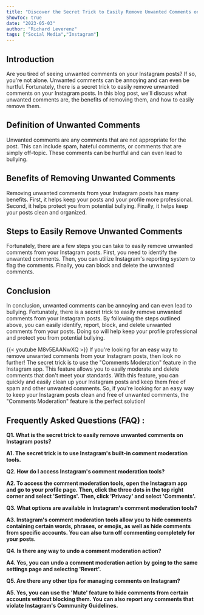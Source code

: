 ```yaml
---
title: "Discover the Secret Trick to Easily Remove Unwanted Comments on Your Instagram Posts!"
ShowToc: true 
date: "2023-05-03"
author: "Richard Leverenz" 
tags: ["Social Media","Instagram"]
---
```

## Introduction 

Are you tired of seeing unwanted comments on your Instagram posts? If so, you're not alone. Unwanted comments can be annoying and can even be hurtful. Fortunately, there is a secret trick to easily remove unwanted comments on your Instagram posts. In this blog post, we'll discuss what unwanted comments are, the benefits of removing them, and how to easily remove them. 

## Definition of Unwanted Comments 

Unwanted comments are any comments that are not appropriate for the post. This can include spam, hateful comments, or comments that are simply off-topic. These comments can be hurtful and can even lead to bullying. 

## Benefits of Removing Unwanted Comments 

Removing unwanted comments from your Instagram posts has many benefits. First, it helps keep your posts and your profile more professional. Second, it helps protect you from potential bullying. Finally, it helps keep your posts clean and organized. 

## Steps to Easily Remove Unwanted Comments 

Fortunately, there are a few steps you can take to easily remove unwanted comments from your Instagram posts. First, you need to identify the unwanted comments. Then, you can utilize Instagram's reporting system to flag the comments. Finally, you can block and delete the unwanted comments. 

## Conclusion 

In conclusion, unwanted comments can be annoying and can even lead to bullying. Fortunately, there is a secret trick to easily remove unwanted comments from your Instagram posts. By following the steps outlined above, you can easily identify, report, block, and delete unwanted comments from your posts. Doing so will help keep your profile professional and protect you from potential bullying.

{{< youtube M8v5EAANwXQ >}} 
If you're looking for an easy way to remove unwanted comments from your Instagram posts, then look no further! The secret trick is to use the "Comments Moderation" feature in the Instagram app. This feature allows you to easily moderate and delete comments that don't meet your standards. With this feature, you can quickly and easily clean up your Instagram posts and keep them free of spam and other unwanted comments. So, if you're looking for an easy way to keep your Instagram posts clean and free of unwanted comments, the "Comments Moderation" feature is the perfect solution!

## Frequently Asked Questions (FAQ) :
**Q1. What is the secret trick to easily remove unwanted comments on Instagram posts?**

**A1. The secret trick is to use Instagram's built-in comment moderation tools.**

**Q2. How do I access Instagram's comment moderation tools?**

**A2. To access the comment moderation tools, open the Instagram app and go to your profile page. Then, click the three dots in the top right corner and select 'Settings'. Then, click 'Privacy' and select 'Comments'.**

**Q3. What options are available in Instagram's comment moderation tools?**

**A3. Instagram's comment moderation tools allow you to hide comments containing certain words, phrases, or emojis, as well as hide comments from specific accounts. You can also turn off commenting completely for your posts.**

**Q4. Is there any way to undo a comment moderation action?**

**A4. Yes, you can undo a comment moderation action by going to the same settings page and selecting 'Revert'.**

**Q5. Are there any other tips for managing comments on Instagram?**

**A5. Yes, you can use the 'Mute' feature to hide comments from certain accounts without blocking them. You can also report any comments that violate Instagram's Community Guidelines.**


